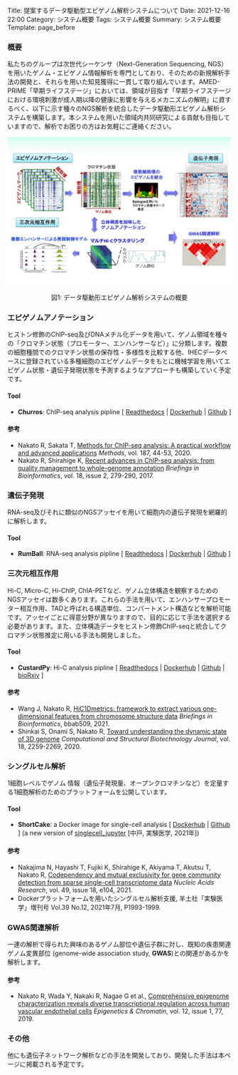Title: 提案するデータ駆動型エピゲノム解析システムについて
Date: 2021-12-16 22:00
Category: システム概要
Tags: システム概要
Summary: システム概要
Template: page_before

<!--
見出しをサイドバーつけてスクロールできるようにしたい。（週末）
https://bootstrapious.com/p/bootstrap-sidebar

見出しごとの内容でページが分かれて見えるように、見出しのスタイルも変えると見やすいと思う。（週末）
-->

### 概要

私たちのグループは次世代シーケンサ（Next-Generation Sequencing, NGS）を用いたゲノム・エピゲノム情報解析を専門としており、そのための新規解析手法の開発と、それらを用いた知見獲得に一貫して取り組んでいます。AMED-PRIME「早期ライフステージ」においては、領域が目指す「早期ライフステージにおける環境刺激が成人期以降の健康に影響を与えるメカニズムの解明」に資するべく、以下に示す種々のNGS解析を統合したデータ駆動形エピゲノム解析システムを構築します。本システムを用いた領域内共同研究による貢献も目指していますので、解析でお困りの方はお気軽にご連絡ください。

![system_summary.jpg](../images/system_summary.jpg)

<p style="text-align: center;">図1: データ駆動形エピゲノム解析システムの概要 </p>

### エピゲノムアノテーション

ヒストン修飾のChIP-seq及びDNAメチル化データを用いて、ゲノム領域を種々の「クロマチン状態（プロモーター、エンハンサーなど）」に分類します。複数の細胞種間でのクロマチン状態の保存性・多様性を比較する他、IHECデータベースに登録されている多種細胞のエピゲノムデータをもとに機械学習を用いてエピゲノム状態・遺伝子発現状態を予測するようなアプローチも構築していく予定です。

#### Tool

* **Churros**: ChIP-seq analysis pipline [ [Readthedocs](https://churros.readthedocs.io/en/latest/) | [Dockerhub](https://hub.docker.com/r/rnakato/churros) | [Github](https://github.com/rnakato/Churros) ]

#### 参考

- Nakato R, Sakata T,
  [Methods for ChIP-seq analysis: A practical workflow and advanced applications](https://www.sciencedirect.com/science/article/pii/S1046202320300591)
  *Methods*, vol. 187, 44-53, 2020.
- Nakato R, Shirahige K,
  [Recent advances in ChIP-seq analysis: from quality management to whole-genome annotation](https://academic.oup.com/bib/article/18/2/279/2453282/Recent-advances-in-ChIP-seq-analysis-from-quality)
  *Briefings in Bioinformatics*, vol. 18, issue 2, 279-290, 2017.

### 遺伝子発現

RNA-seq及びそれに類似のNGSアッセイを用いて細胞内の遺伝子発現を網羅的に解析します。

#### Tool

* **RumBall**: RNA-seq analysis pipline [ [Readthedocs](https://rumball.readthedocs.io/en/latest/) | [Dockerhub](https://hub.docker.com/r/rnakato/rumball) | [Github](https://github.com/rnakato/RumBall) ]


### 三次元相互作用

Hi-C, Micro-C, Hi-ChIP, ChIA-PETなど、ゲノム立体構造を観察するためのNGSアッセイは数多くあります。これらの手法を用いて、エンハンサープロモーター相互作用、TADと呼ばれる構造単位、コンパートメント構造などを解析可能です。アッセイごとに得意分野が異なりますので、目的に応じて手法を選択する必要があります。また、立体構造データをヒストン修飾ChIP-seqと統合してクロマチン状態推定に用いる手法も開発しました。

#### Tool

* **CustardPy**: Hi-C analysis pipline [ [Readthedocs](https://custardpy.readthedocs.io/en/latest/) | [Dockerhub](https://hub.docker.com/r/rnakato/custardpy) | [Github](https://github.com/rnakato/CustardPy) | [bioRxiv](https://doi.org/10.1101/2022.05.24.493188) ]

#### 参考

- Wang J, Nakato R,
  [HiC1Dmetrics: framework to extract various one-dimensional features from chromosome structure data](https://academic.oup.com/bib/advance-article/doi/10.1093/bib/bbab509/6446983)
  *Briefings in Bioinformatics*, bbab509, 2021.
- Shinkai S, Onami S, Nakato R,
  [Toward understanding the dynamic state of 3D genome](https://www.sciencedirect.com/science/article/pii/S2001037020303676)
  *Computational and Structural Biotechnology Journal*, vol. 18, 2259-2269, 2020.


### シングルセル解析

1細胞レベルでゲノム 情報（遺伝子発現量、オープンクロマチンなど）を定量する1細胞解析のためのプラットフォームを公開しています。

#### Tool

* **ShortCake**: a Docker image for single-cell analysis [ [Dockerhub](https://hub.docker.com/r/rnakato/shortcake) | [Github](https://github.com/rnakato/ShortCake) ] (a new version of [singlecell_jupyter](https://hub.docker.com/r/rnakato/singlecell_jupyter) [中戸, 実験医学, 2021年])

#### 参考

* Nakajima N, Hayashi T, Fujiki K, Shirahige K, Akiyama T, Akutsu T, Nakato R,
  [Codependency and mutual exclusivity for gene community detection from sparse single-cell transcriptome data](https://academic.oup.com/nar/advance-article/doi/10.1093/nar/gkab601/6324613)
  *Nucleic Acids Research*, vol. 49, issue 18, e104, 2021.
* Dockerプラットフォームを用いたシングルセル解析支援, 羊土社「実験医学」増刊号 Vol.39 No.12, 2021年7月, P1993-1999.


### GWAS関連解析

一連の解析で得られた興味のあるゲノム部位や遺伝子群に対し、既知の疾患関連ゲノム変異部位 (genome-wide association study, **GWAS**)との関連があるかを解析します。

#### 参考

- Nakato R, Wada Y, Nakaki R, Nagae G et al.,
  [Comprehensive epigenome characterization reveals diverse transcriptional regulation across human vascular endothelial cells](https://epigeneticsandchromatin.biomedcentral.com/articles/10.1186/s13072-019-0319-0)
  *Epigenetics & Chromatin*, vol. 12, issue 1, 77, 2019.

### その他

他にも遺伝子ネットワーク解析などの手法を開発しており、開発した手法は本ページに掲載される予定です。
